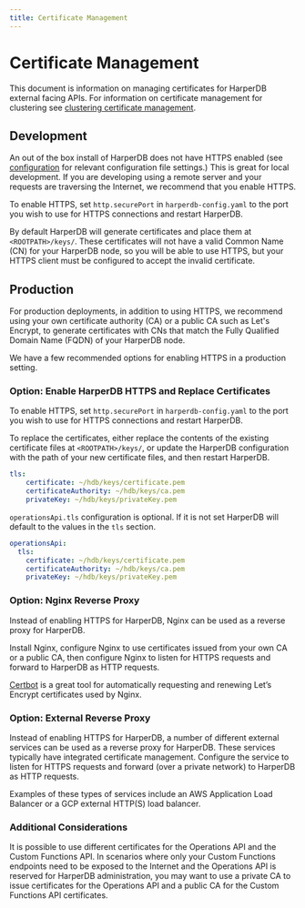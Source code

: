 ```yaml
---
title: Certificate Management
---
```


# Certificate Management

This document is information on managing certificates for HarperDB external facing APIs. For information on certificate management for clustering see [clustering certificate management](../clustering/certificate-management).

## Development

An out of the box install of HarperDB does not have HTTPS enabled (see [configuration](../../deployments/configuration) for relevant configuration file settings.) This is great for local development. If you are developing using a remote server and your requests are traversing the Internet, we recommend that you enable HTTPS.

To enable HTTPS, set `http.securePort` in `harperdb-config.yaml` to the port you wish to use for HTTPS connections and restart HarperDB.

By default HarperDB will generate certificates and place them at `<ROOTPATH>/keys/`. These certificates will not have a valid Common Name (CN) for your HarperDB node, so you will be able to use HTTPS, but your HTTPS client must be configured to accept the invalid certificate.

## Production

For production deployments, in addition to using HTTPS, we recommend using your own certificate authority (CA) or a public CA such as Let's Encrypt, to generate certificates with CNs that match the Fully Qualified Domain Name (FQDN) of your HarperDB node.

We have a few recommended options for enabling HTTPS in a production setting.

### Option: Enable HarperDB HTTPS and Replace Certificates

To enable HTTPS, set `http.securePort` in `harperdb-config.yaml` to the port you wish to use for HTTPS connections and restart HarperDB.

To replace the certificates, either replace the contents of the existing certificate files at `<ROOTPATH>/keys/`, or update the HarperDB configuration with the path of your new certificate files, and then restart HarperDB.

```yaml
tls:
    certificate: ~/hdb/keys/certificate.pem
    certificateAuthority: ~/hdb/keys/ca.pem
    privateKey: ~/hdb/keys/privateKey.pem
```

`operationsApi.tls` configuration is optional. If it is not set HarperDB will default to the values in the `tls` section.

```yaml
operationsApi:
  tls:
    certificate: ~/hdb/keys/certificate.pem
    certificateAuthority: ~/hdb/keys/ca.pem
    privateKey: ~/hdb/keys/privateKey.pem
```

### Option: Nginx Reverse Proxy

Instead of enabling HTTPS for HarperDB, Nginx can be used as a reverse proxy for HarperDB.

Install Nginx, configure Nginx to use certificates issued from your own CA or a public CA, then configure Nginx to listen for HTTPS requests and forward to HarperDB as HTTP requests.

[Certbot](https://certbot.eff.org/) is a great tool for automatically requesting and renewing Let’s Encrypt certificates used by Nginx.

### Option: External Reverse Proxy

Instead of enabling HTTPS for HarperDB, a number of different external services can be used as a reverse proxy for HarperDB. These services typically have integrated certificate management. Configure the service to listen for HTTPS requests and forward (over a private network) to HarperDB as HTTP requests.

Examples of these types of services include an AWS Application Load Balancer or a GCP external HTTP(S) load balancer.

### Additional Considerations

It is possible to use different certificates for the Operations API and the Custom Functions API. In scenarios where only your Custom Functions endpoints need to be exposed to the Internet and the Operations API is reserved for HarperDB administration, you may want to use a private CA to issue certificates for the Operations API and a public CA for the Custom Functions API certificates.
